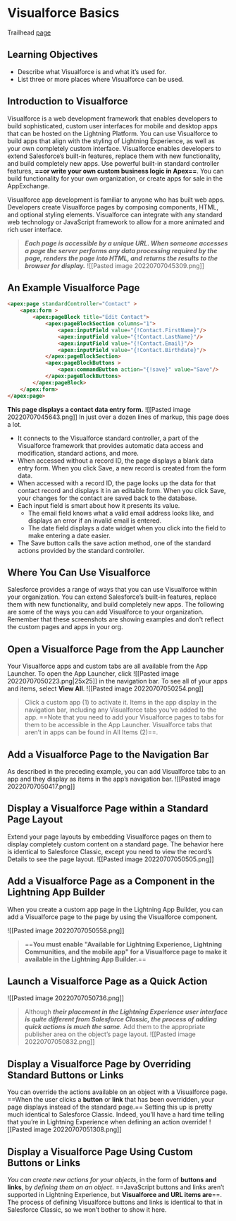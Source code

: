 # Visualforce Basics
Trailhead [page](https://trailhead.salesforce.com/en/content/learn/modules/visualforce_fundamentals/visualforce_intro?trail_id=force_com_dev_beginner)

## Learning Objectives
- Describe what Visualforce is and what it’s used for.
- List three or more places where Visualforce can be used.

## Introduction to Visualforce
Visualforce is a web development framework that enables developers to build sophisticated, custom user interfaces for mobile and desktop apps that can be hosted on the Lightning Platform. You can use Visualforce to build apps that align with the styling of Lightning Experience, as well as your own completely custom interface.
Visualforce enables developers to extend Salesforce’s built-in features, replace them with new functionality, and build completely new apps. Use powerful built-in standard controller features, **==or write your own custom business logic in Apex==**. You can build functionality for your own organization, or create apps for sale in the AppExchange.

Visualforce app development is familiar to anyone who has built web apps. Developers create Visualforce pages by composing components, HTML, and optional styling elements. Visualforce can integrate with any standard web technology or JavaScript framework to allow for a more animated and rich user interface.
>  **_Each page is accessible by a unique URL. When someone accesses a page the server performs any data processing required by the page, renders the page into HTML, and returns the results to the browser for display._**
![[Pasted image 20220707045309.png]]

## An Example Visualforce Page
```html
<apex:page standardController="Contact" >
    <apex:form >
        <apex:pageBlock title="Edit Contact">
            <apex:pageBlockSection columns="1">
                <apex:inputField value="{!Contact.FirstName}"/>
                <apex:inputField value="{!Contact.LastName}"/>
                <apex:inputField value="{!Contact.Email}"/>
                <apex:inputField value="{!Contact.Birthdate}"/>
            </apex:pageBlockSection>
            <apex:pageBlockButtons >
                <apex:commandButton action="{!save}" value="Save"/>
            </apex:pageBlockButtons>
        </apex:pageBlock>
    </apex:form>
</apex:page>
```

**This page displays a contact data entry form.**
![[Pasted image 20220707045643.png]]
In just over a dozen lines of markup, this page does a lot.
  - It connects to the Visualforce standard controller, a part of the Visualforce framework that provides automatic data access and modification, standard actions, and more.
  - When accessed without a record ID, the page displays a blank data entry form. When you click Save, a new record is created from the form data.
  - When accessed with a record ID, the page looks up the data for that contact record and displays it in an editable form. When you click Save, your changes for the contact are saved back to the database.
  - Each input field is smart about how it presents its value.
    - The email field knows what a valid email address looks like, and displays an error if an invalid email is entered.
    - The date field displays a date widget when you click into the field to make entering a date easier.
  - The Save button calls the save action method, one of the standard actions provided by the standard controller.

## Where You Can Use Visualforce

Salesforce provides a range of ways that you can use Visualforce within your organization. You can extend Salesforce’s built-in features, replace them with new functionality, and build completely new apps.
The following are some of the ways you can add Visualforce to your organization. Remember that these screenshots are showing examples and don't reflect the custom pages and apps in your org.

## Open a Visualforce Page from the App Launcher

Your Visualforce apps and custom tabs are all available from the App Launcher. To open the App Launcher, click ![[Pasted image 20220707050223.png|25x25]] in the navigation bar. To see all of your apps and items, select **View All**.
![[Pasted image 20220707050254.png]]

> Click a custom app (1) to activate it. Items in the app display in the navigation bar, including any Visualforce tabs you’ve added to the app. 
> ==Note that you need to add your Visualforce pages to tabs for them to be accessible in the App Launcher. Visualforce tabs that aren’t in apps can be found in All Items (2)==.

## Add a Visualforce Page to the Navigation Bar

As described in the preceding example, you can add Visualforce tabs to an app and they display as items in the app’s navigation bar.
![[Pasted image 20220707050417.png]]

## Display a Visualforce Page within a Standard Page Layout

Extend your page layouts by embedding Visualforce pages on them to display completely custom content on a standard page. The behavior here is identical to Salesforce Classic, except you need to view the record’s Details to see the page layout.
![[Pasted image 20220707050505.png]]

## Add a Visualforce Page as a Component in the Lightning App Builder
When you create a custom app page in the Lightning App Builder, you can add a Visualforce page to the page by using the Visualforce component.

![[Pasted image 20220707050558.png]]

> ==**You must enable "Available for Lightning Experience, Lightning Communities, and the mobile app" for a Visualforce page to make it available in the Lightning App Builder.**==

## Launch a Visualforce Page as a Quick Action
![[Pasted image 20220707050736.png]]
> Although **_their placement in the Lightning Experience user interface is quite different from Salesforce Classic, the process of adding quick actions is much the same_**. Add them to the appropriate publisher area on the object’s page layout.
![[Pasted image 20220707050832.png]]

## Display a Visualforce Page by Overriding Standard Buttons or Links
You can override the actions available on an object with a Visualforce page.
==When the user clicks a **button** or **link** that has been overridden, your page displays instead of the standard page.== Setting this up is pretty much identical to Salesforce Classic. Indeed, you’ll have a hard time telling that you’re in Lightning Experience when defining an action override!
![[Pasted image 20220707051308.png]]

## Display a Visualforce Page Using Custom Buttons or Links
_You can create new actions for your objects_, in the form of **buttons and links**, by _defining them on an object_. ==JavaScript buttons and links aren’t supported in Lightning Experience, but **Visualforce and URL items are**==. The process of defining Visualforce buttons and links is identical to that in Salesforce Classic, so we won’t bother to show it here.